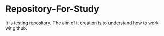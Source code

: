 # Repository-For-Study
It is testing repository. The aim of it creation is to understand how to work wit github.
